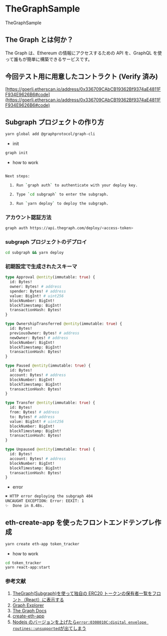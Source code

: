 # TheGraphSample

TheGraphSample

## The Graph とは何か？

The Graph は、Ethereum の情報にアクセスするための API を、GraphQL を使って誰もが簡単に構築できるサービスです。

## 今回テスト用に用意したコントラクト (Verify 済み)

[https://goerli.etherscan.io/address/0x336709CAbCB19362Bf9374aE4811FF934E9626B6#code](https://goerli.etherscan.io/address/0x336709CAbCB19362Bf9374aE4811FF934E9626B6#code)

## Subgraph プロジェクトの作り方

```bash
yarn global add @graphprotocol/graph-cli
```

- init

```bash
graph init
```

- how to work

```bash

Next steps:

  1. Run `graph auth` to authenticate with your deploy key.

  2. Type `cd subgraph` to enter the subgraph.

  3. Run `yarn deploy` to deploy the subgraph.

```

### アカウント認証方法

```bash
graph auth https://api.thegraph.com/deploy/<access-token>
```

### subgraph プロジェクトのデプロイ

```bash
cd subgraph && yarn deploy
```

### 初期設定で生成されたスキーマ

```graphql
type Approval @entity(immutable: true) {
  id: Bytes!
  owner: Bytes! # address
  spender: Bytes! # address
  value: BigInt! # uint256
  blockNumber: BigInt!
  blockTimestamp: BigInt!
  transactionHash: Bytes!
}

type OwnershipTransferred @entity(immutable: true) {
  id: Bytes!
  previousOwner: Bytes! # address
  newOwner: Bytes! # address
  blockNumber: BigInt!
  blockTimestamp: BigInt!
  transactionHash: Bytes!
}

type Paused @entity(immutable: true) {
  id: Bytes!
  account: Bytes! # address
  blockNumber: BigInt!
  blockTimestamp: BigInt!
  transactionHash: Bytes!
}

type Transfer @entity(immutable: true) {
  id: Bytes!
  from: Bytes! # address
  to: Bytes! # address
  value: BigInt! # uint256
  blockNumber: BigInt!
  blockTimestamp: BigInt!
  transactionHash: Bytes!
}

type Unpaused @entity(immutable: true) {
  id: Bytes!
  account: Bytes! # address
  blockNumber: BigInt!
  blockTimestamp: BigInt!
  transactionHash: Bytes!
}
```

- error

```bash
✖ HTTP error deploying the subgraph 404
UNCAUGHT EXCEPTION: Error: EEXIT: 1
✨  Done in 8.48s.
```

## eth-create-app を使ったフロントエンドテンプレ作成

```bash
yarn create eth-app token_tracker
```

- how to work

```bash
cd token_tracker
yarn react-app:start
```

### 参考文献

1. [TheGraph(Subgraph)を使って独自の ERC20 トークンの保有者一覧をフロント（React）に表示する](https://qiita.com/toshiaki_takase/items/761435120d7ca9c7ff6c)
2. [Graph Explorer](https://thegraph.com/explorer)
3. [The Graph Docs](https://thegraph.com/docs/en/network/explorer/)
4. [create-eth-app](https://github.com/mashharuki/create-eth-app)
5. [Nodejs のバージョンを上げたら`error:0308010C:digital envelope routines::unsupported`が出てしまう](https://qiita.com/akitkat/items/f455bbc088a408cbc3a5)
